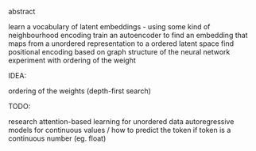 abstract

learn a vocabulary of latent embeddings - using some kind of neighbourhood encoding
train an autoencoder to find an embedding that maps from a unordered representation to a ordered latent space
find positional encoding based on graph structure of the neural network
experiment with ordering of the weight


IDEA:

ordering of the weights (depth-first search)



TODO:

research attention-based learning for unordered data
autoregressive models for continuous values / how to predict the token if token is a continuous number (eg. float)